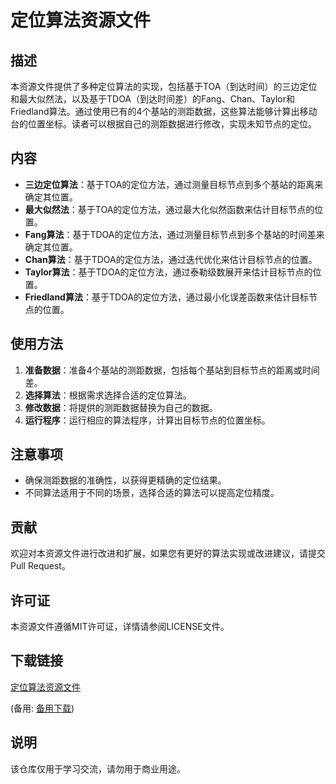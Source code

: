 # 定位算法资源文件

## 描述

本资源文件提供了多种定位算法的实现，包括基于TOA（到达时间）的三边定位和最大似然法，以及基于TDOA（到达时间差）的Fang、Chan、Taylor和Friedland算法。通过使用已有的4个基站的测距数据，这些算法能够计算出移动台的位置坐标。读者可以根据自己的测距数据进行修改，实现未知节点的定位。

## 内容

- **三边定位算法**：基于TOA的定位方法，通过测量目标节点到多个基站的距离来确定其位置。
- **最大似然法**：基于TOA的定位方法，通过最大化似然函数来估计目标节点的位置。
- **Fang算法**：基于TDOA的定位方法，通过测量目标节点到多个基站的时间差来确定其位置。
- **Chan算法**：基于TDOA的定位方法，通过迭代优化来估计目标节点的位置。
- **Taylor算法**：基于TDOA的定位方法，通过泰勒级数展开来估计目标节点的位置。
- **Friedland算法**：基于TDOA的定位方法，通过最小化误差函数来估计目标节点的位置。

## 使用方法

1. **准备数据**：准备4个基站的测距数据，包括每个基站到目标节点的距离或时间差。
2. **选择算法**：根据需求选择合适的定位算法。
3. **修改数据**：将提供的测距数据替换为自己的数据。
4. **运行程序**：运行相应的算法程序，计算出目标节点的位置坐标。

## 注意事项

- 确保测距数据的准确性，以获得更精确的定位结果。
- 不同算法适用于不同的场景，选择合适的算法可以提高定位精度。

## 贡献

欢迎对本资源文件进行改进和扩展，如果您有更好的算法实现或改进建议，请提交Pull Request。

## 许可证

本资源文件遵循MIT许可证，详情请参阅LICENSE文件。

## 下载链接
[定位算法资源文件](https://pan.quark.cn/s/abfc05cfed04) 

(备用: [备用下载](https://pan.baidu.com/s/1keaAK1d7F4gHkQiUfgHqDg?pwd=1234))

## 说明

该仓库仅用于学习交流，请勿用于商业用途。
